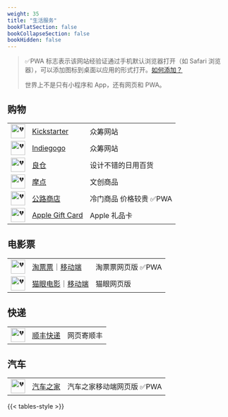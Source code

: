 ```yaml
---
weight: 35
title: "生活服务"
bookFlatSection: false
bookCollapseSection: false
bookHidden: false
---
```


> ✅PWA 标志表示该网站经验证通过手机默认浏览器打开（如 Safari 浏览器），可以添加图标到桌面以应用的形式打开。[如何添加？](https://support.apple.com/zh-cn/guide/iphone/iph42ab2f3a7/ios#aria-iph4f9a47bbc)
>
> 世界上不是只有小程序和 App，还有网页和 PWA。

## 购物

|  |  |  |
| :----: | ---- | ---- |
| <img loading="lazy" width="32px" alt="💔" src="https://www.kickstarter.com/favicon.ico"> | [Kickstarter](https://www.kickstarter.com/) | 众筹网站 |
| <img loading="lazy" width="32px" alt="💔" src="https://g2.iggcdn.com/assets/favicon/favicon-32-4dfcba8dfbe628f9065885bcfd163ad0e7ff6629c72ec0efdd839c081bb5608e.png"> | [Indiegogo](https://www.indiegogo.com/) | 众筹网站 |
| <img loading="lazy" width="32px" alt="💔" src="https://www.iliangcang.com/favicon.ico"> | [良仓](https://www.iliangcang.com/) | 设计不错的日用百货 |
| <img loading="lazy" width="32px" alt="💔" src="https://m.modian.com/favicon.ico"> | [摩点](https://www.modian.com/) | 文创商品 |
| <img loading="lazy" width="32px" alt="💔" src="https://jscache.ontheroadstore.com/64x64.png"> | [公路商店](https://hs.ontheroadstore.com/) | 冷门商品 价格较贵 ✅PWA |
| <img loading="lazy" width="32px" alt="💔" src=" 	https://www.apple.com/favicon.ico"> | [Apple Gift Card](https://www.apple.com/shop/buy-giftcard/giftcard) | Apple 礼品卡 |

## 电影票

|  |  |  |
| :----: | ---- | ---- |
| <img loading="lazy" width="32px" alt="💔" src="https://img.alicdn.com/tps/i1/TB1.aEgGFXXXXamXpXXnCBGGXXX-32-32.ico"> | [淘票票](https://www.taopiaopiao.com)｜[移动端](https://m.taopiaopiao.com) | 淘票票网页版 ✅PWA |
| <img loading="lazy" width="32px" alt="💔" src="https://obj.pipi.cn/festatic/common/image/1bb48d83e5241ff2a1e3e1a0184de793.png"> | [猫眼电影](https://www.maoyan.com/)｜[移动端](https://i.maoyan.com/) | 猫眼网页版 |

## 快递

|  |  |  |
| :----: | ---- | ---- |
| <img loading="lazy" width="32px" alt="💔" src="https://www.sf-express.com/_nuxt/icons/icon_64x64.70e147.png"> | [顺丰快递](https://www.sf-express.com/chn/sc/ship/home) | 网页寄顺丰 |

## 汽车

|  |  |  |
| :----: | ---- | ---- |
| <img loading="lazy" width="32px" alt="💔" src="https://m.autohome.com.cn/favicon.ico"> | [汽车之家](https://m.autohome.com.cn/) | 汽车之家移动端网页版 ✅PWA |


{{< tables-style >}}